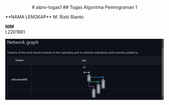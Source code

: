 <p align="center">
# alpro-tugas1
## Tugas Algoritma Pemrograman 1
</p>
**NAMA LENGKAP**  
M. Rizki Rianto  
  
**NIM**  
I.2201881  

![image workflow](ssworkflow.png)